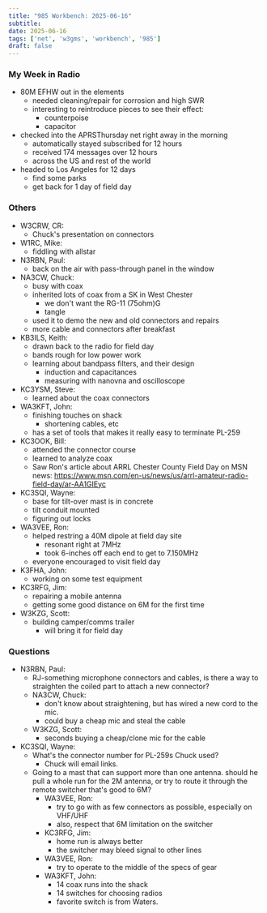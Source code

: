 ```yaml
---
title: "985 Workbench: 2025-06-16"
subtitle:
date: 2025-06-16
tags: ['net', 'w3gms', 'workbench', '985']
draft: false
---
```


### My Week in Radio
- 80M EFHW out in the elements
  - needed cleaning/repair for corrosion and high SWR
  - interesting to reintroduce pieces to see their effect:
    - counterpoise
    - capacitor
- checked into the APRSThursday net right away in the morning
  - automatically stayed subscribed for 12 hours
  - received 174 messages over 12 hours
  - across the US and rest of the world
- headed to Los Angeles for 12 days
  - find some parks
  - get back for 1 day of field day
### Others
- W3CRW, CR:
  - Chuck's presentation on connectors
- W1RC, Mike:
  - fiddling with allstar
- N3RBN, Paul:
  - back on the air with pass-through panel in the window
- NA3CW, Chuck:
  - busy with coax
  - inherited lots of coax from a SK in West Chester
    - we don't want the RG-11 (75ohm)G
    - tangle
  - used it to demo the new and old connectors and repairs
  - more cable and connectors after breakfast
- KB3ILS, Keith:
  - drawn back to the radio for field day
  - bands rough for low power work
  - learning about bandpass filters, and their design
    - induction and capacitances
    - measuring with nanovna and oscilloscope
- KC3YSM, Steve:
  - learned about the coax connectors
- WA3KFT, John:
  - finishing touches on shack
    - shortening cables, etc
  - has a set of tools that makes it really easy to terminate PL-259
- KC3OOK, Bill:
  - attended the connector course
  - learned to analyze coax
  - Saw Ron's article about ARRL Chester County Field Day on MSN news:
    https://www.msn.com/en-us/news/us/arrl-amateur-radio-field-day/ar-AA1GIEyc
- KC3SQI, Wayne:
  - base for tilt-over mast is in concrete
  - tilt conduit mounted
  - figuring out locks
- WA3VEE, Ron:
  - helped restring a 40M dipole at field day site
    - resonant right at 7MHz
    - took 6-inches off each end to get to 7.150MHz
  - everyone encouraged to visit field day
- K3FHA, John:
  - working on some test equipment
- KC3RFG, Jim:
  - repairing a mobile antenna
  - getting some good distance on 6M for the first time
- W3KZG, Scott:
  - building camper/comms trailer
    - will bring it for field day
### Questions
- N3RBN, Paul:
  - RJ-something microphone connectors and cables,
    is there a way to straighten the coiled part
    to attach a new connector?
  - NA3CW, Chuck:
    - don't know about straightening,
      but has wired a new cord to the mic.
    - could buy a cheap mic and steal the cable
  - W3KZG, Scott:
    - seconds buying a cheap/clone mic for the cable
- KC3SQI, Wayne:
  - What's the connector number for PL-259s Chuck used?
    - Chuck will email links.
  - Going to a mast that can support more than one antenna.
    should he pull a whole run for the 2M antenna,
    or try to route it through the remote switcher that's good to 6M?
    - WA3VEE, Ron:
      - try to go with as few connectors as possible,
        especially on VHF/UHF
      - also, respect that 6M limitation on the switcher
    - KC3RFG, Jim:
      - home run is always better
      - the switcher may bleed signal to other lines
    - WA3VEE, Ron:
      - try to operate to the middle of the specs of gear
    - WA3KFT, John:
      - 14 coax runs into the shack
      - 14 switches for choosing radios
      - favorite switch is from Waters.

<!--more-->
